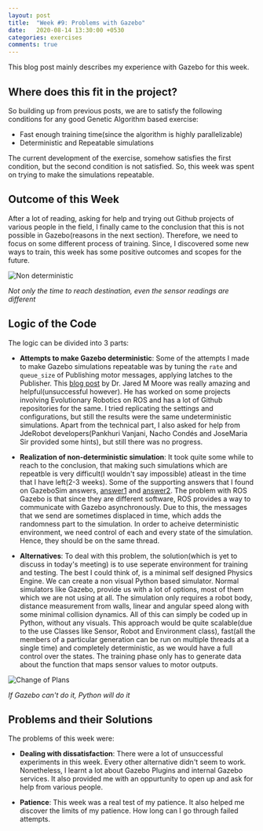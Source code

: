 ```yaml
---
layout: post
title:  "Week #9: Problems with Gazebo"
date:   2020-08-14 13:30:00 +0530
categories: exercises
comments: true
---
```

This blog post mainly describes my experience with Gazebo for this week.

## Where does this fit in the project?
So building up from previous posts, we are to satisfy the following conditions for any good Genetic Algorithm based exercise:

- Fast enough training time(since the algorithm is highly parallelizable)
- Deterministic and Repeatable simulations

The current development of the exercise, somehow satisfies the first condition, but the second condition is not satisfied. So, this week was spent on trying to make the simulations repeatable.

## Outcome of this Week
After a lot of reading, asking for help and trying out Github projects of various people in the field, I finally came to the conclusion that this is not possible in Gazebo(reasons in the next section). Therefore, we need to focus on some different process of training. Since, I discovered some new ways to train, this week has some positive outcomes and scopes for the future.

![Non deterministic](./../assets/gif/nd.gif)

*Not only the time to reach destination, even the sensor readings are different*

## Logic of the Code
The logic can be divided into 3 parts:

- **Attempts to make Gazebo deterministic**: Some of the attempts I made to make Gazebo simulations repeatable was by tuning the `rate` and `queue_size` of Publishing motor messages, applying latches to the Publisher. This [blog post](http://jaredmmoore.com/) by Dr. Jared M Moore was really amazing and helpful(unsuccessful however). He has worked on some projects involving Evolutionary Robotics on ROS and has a lot of Github repositories for the same. I tried replicating the settings and configurations, but still the results were the same undeterministic simulations. Apart from the technical part, I also asked for help from JdeRobot developers(Pankhuri Vanjani, Nacho Condés and JoseMaria Sir provided some hints), but still there was no progress.

- **Realization of non-deterministic simulation**: It took quite some while to reach to the conclusion, that making such simulations which are repeatble is very difficult(I wouldn't say impossible) atleast in the time that I have left(2-3 weeks). Some of the supporting answers that I found on GazeboSim answers, [answer1](https://answers.ros.org/question/11052/is-the-gazebo-simulator-deterministic/) and [answer2](https://answers.gazebosim.org//question/25010/repeatability-of-experiments-and-determinism-of-gazebo-simulation/). The problem with ROS Gazebo is that since they are different software, ROS provides a way to communicate with Gazebo asynchronously. Due to this, the messages that we send are sometimes displaced in time, which adds the randomness part to the simulation. In order to acheive deterministic environment, we need control of each and every state of the simulation. Hence, they should be on the same thread.

- **Alternatives**: To deal with this problem, the solution(which is yet to discuss in today's meeting) is to use seperate environment for training and testing. The best I could think of, is a minimal self designed Physics Engine. We can create a non visual Python based simulator. Normal simulators like Gazebo, provide us with a lot of options, most of them which we are not using at all. The simulation only requires a robot body, distance measurement from walls, linear and angular speed along with some minimal collision dynamics. All of this can simply be coded up in Python, without any visuals. This approach would be quite scalable(due to the use Classes like Sensor, Robot and Environment class), fast(all the members of a particular generation can be run on multiple threads at a single time) and completely deterministic, as we would have a full control over the states. The training phase only has to generate data about the function that maps sensor values to motor outputs.

![Change of Plans](https://izeyodiase.com/wp-content/uploads/2017/01/If-the-plan-doesn%E2%80%99t-work-change-the-plan-not-the-goal.-1024x1024.jpg)

*If Gazebo can't do it, Python will do it*

## Problems and their Solutions
The problems of this week were:

- **Dealing with dissatisfaction**: There were a lot of unsuccessful experiments in this week. Every other alternative didn't seem to work. Nonetheless, I learnt a lot about Gazebo Plugins and internal Gazebo services. It also provided me with an oppurtunity to open up and ask for help from various people.

- **Patience**: This week was a real test of my patience. It also helped me discover the limits of my patience. How long can I go through failed attempts.





